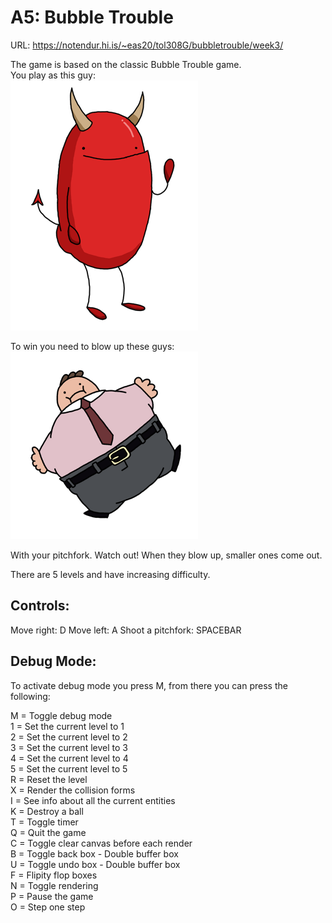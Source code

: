 # A5: Bubble Trouble
URL: https://notendur.hi.is/~eas20/tol308G/bubbletrouble/week3/

The game is based on the classic Bubble Trouble game.  
You play as this guy:  
![alt text](src/imgs/Demon/demonFront.png?raw=true "You")  

To win you need to blow up these guys:  
![alt text](src/imgs/bubbleboi.png?raw=true "Bad guy")  

With your pitchfork. Watch out! 
When they blow up, smaller ones come out.

There are 5 levels and have increasing difficulty.






## Controls:
Move right: D
Move left: A
Shoot a pitchfork: SPACEBAR


## Debug Mode:

To activate debug mode you press M,
from there you can press the following:

M = Toggle debug mode  
1 = Set the current level to 1  
2 = Set the current level to 2  
3 = Set the current level to 3  
4 = Set the current level to 4  
5 = Set the current level to 5  
R = Reset the level  
X = Render the collision forms  
I = See info about all the current entities  
K = Destroy a ball  
T = Toggle timer  
Q = Quit the game  
C = Toggle clear canvas before each render  
B = Toggle back box - Double buffer box  
U = Toggle undo box - Double buffer box  
F = Flipity flop boxes  
N = Toggle rendering  
P = Pause the game  
O = Step one step  
